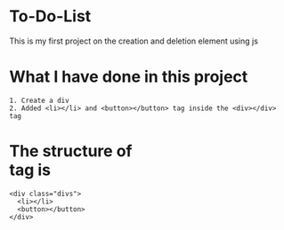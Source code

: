 # To-Do-List
This is my first project on the creation and deletion element using js

# What I have done in this project
```
1. Create a div
2. Added <li></li> and <button></button> tag inside the <div></div> tag
```
# The structure of <div> tag is 
```
<div class="divs">
  <li></li>
  <button></button>
</div>
```
